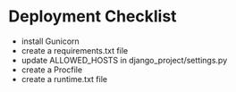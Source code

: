 # Deployment Checklist

- install Gunicorn
- create a requirements.txt file
- update ALLOWED_HOSTS in django_project/settings.py
- create a Procfile
- create a runtime.txt file
